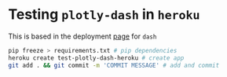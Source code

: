 # Testing `plotly-dash` in `heroku` 

This is based in the deployment [page](https://dash.plotly.com/deployment) for `dash`

``` bash
pip freeze > requirements.txt # pip dependencies
heroku create test-plotly-dash-heroku # create app
git add . && git commit -m 'COMMIT MESSAGE' # add and commit
```
